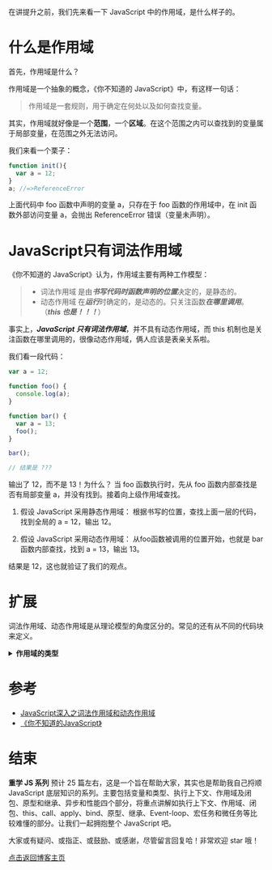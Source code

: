 在讲提升之前，我们先来看一下 JavaScript 中的作用域，是什么样子的。

# 什么是作用域
首先，作用域是什么？

作用域是一个抽象的概念，《你不知道的 JavaScript》中，有这样一句话：
>作用域是一套规则，用于确定在何处以及如何查找变量。

其实，作用域就好像是一个**范围**，一个**区域**。在这个范围之内可以查找到的变量属于局部变量，在范围之外无法访问。

我们来看一个栗子：
```js
function init(){
  var a = 12;
}
a; //=>ReferenceError
```
上面代码中 foo 函数中声明的变量 a，只存在于 foo 函数的作用域中，在 init 函数外部访问变量 a，会抛出 ReferenceError 错误（变量未声明）。


# JavaScript只有词法作用域
《你不知道的 JavaScript》认为，作用域主要有两种工作模型：
>- 词法作用域
  是由***书写代码时函数声明的位置***决定的，是静态的。
>- 动态作用域
  在***运行***时确定的，是动态的。只关注函数***在哪里调用***。（***this 也是！！！***）

事实上，***JavaScript 只有词法作用域***，并不具有动态作用域，而 this 机制也是关注函数在哪里调用的，很像动态作用域，俩人应该是表亲关系啦。

我们看一段代码：
```js
var a = 12;

function foo() {
  console.log(a);
}

function bar() {
  var a = 13;
  foo();
}

bar();

// 结果是 ???
```
输出了 12，而不是 13！为什么？
当 foo 函数执行时，先从 foo 函数内部查找是否有局部变量 a，并没有找到。接着向上级作用域查找。

1. 假设 JavaScript 采用静态作用域：
    根据书写的位置，查找上面一层的代码，找到全局的 a = 12，输出 12。

2. 假设 JavaScript 采用动态作用域：
    从foo函数被调用的位置开始，也就是 bar 函数内部查找，找到 a = 13，输出 13。

结果是 12，这也就验证了我们的观点。

# 扩展
词法作用域、动态作用域是从理论模型的角度区分的。常见的还有从不同的代码块来定义。
<details><summary><b>作用域的类型</b></summary>
<p>


ES6之前，JavaScript 只有全局作用域和函数作用域。

ES6在with、try/catch、let、const中引入了块作用域，将变量和函数的作用域限制在{ }内部。

## 全局作用域
全局作用域是最顶层的作用域。特点：
- 在web浏览器中，所有的全局变量和函数都是作为 **window 对象的属性和方法**创建的。
- 全局作用域直到程序退出，例如关闭浏览器或网页时才被销毁。

## 函数作用域
每声明一个函数就会为其自身创建一个局部作用域，我们称之为函数作用域。

在函数作用域中，只有两种情况是局部变量：
  - `声明过的变量（带var和function））`
  - `形参`
  =>剩下的都不是，都要基于作用域链的机制向上查找


栗子：
```js
var a = 1;
function foo() {
  var b = 2;
  console.log(b);//=>2
}
console.log(b); //=>ReferenceError
```
在上栗中，变量 a 是一个全局变量，而变量b是一个局部变量，只存在与 foo 函数的作用域中，在 foo 函数的外部访问会抛 ReferenceError（变量未声明）错误。



## ES6引入了块作用域
1. try/catch
    catch 分句会创建块作用域，声明的变量仅在 catch 的{ }中有效。

    ```js
    try {
      undefined(); //=>执行一个非法操作来强制一个异常
    } catch (err) {
      err = 2
      console.log(err); //2
    }
    console.log(err); //=>ReferenceError
    ```

2. let、const
    ES6 引入了 let、const 来声明变量，声明的变量会被偷偷的劫持在所在的最里层的作用域。

    栗子：
    ```js
    function foo() {
      if (true) {
          let b = 2;
          const c = 3;
          var d = 4;
      }
      console.log(d); //=>4
      console.log(b); //=>ReferenceError
      console.log(c); //=>ReferenceError
    }
    ```

 
# 立即执行函数表达式
ES6 之前，JavaScript 虽然没有块作用域的概念，但却用立即执行函数表达式模仿了块作用域。

1. 语法
    ```js
    (function() {
        // 这里是块级作用域
    })();
    ```
    将一个函数的值括起来，外面再加一个()立即调用，这样就模仿了一个块作用域。

    也可以写成 (function() { .. }())，将调用()移进里边。

    两种写法都可以，个人比较稀罕第一种辣。

2. 原理
    我们都知道变量只不过是值的一种形式，可以用实际的值来替换变量，比如
    ```js
    var num = 5;
    output(num);
    //等同于
    output(5);
    ```
    而函数在使用函数表达式进行定义时，是将一个匿名函数赋值给一个变量，然后再用函数名来调用，那我们是不是也可以用函数的值直接替换函数名呢？当然可以

3. 应用
    - 传递参数
    由于函数参数是按值进行传递的，所以就会将外部作用域中的变量传递给函数的参数，函数的参数可以任意命名。
    ```js
    var a = 0;
    (function (obj) {
      var a = 2;
      console.log(a); //=>2
      console.log(obj.a); //=>0
    })(window);
    ```
    在上边的栗子中，将 window 对象的引用的一个副本复制给了参数 obj，因此 obj.a 访问的是全局作用域中的 a。


</p>
</details>





# 参考
- [JavaScript深入之词法作用域和动态作用域](https://github.com/mqyqingfeng/Blog/issues/3)
- [《你不知道的JavaScript》]()





# 结束
**重学 JS 系列** 预计 25 篇左右，这是一个旨在帮助大家，其实也是帮助我自己捋顺 JavaScript 底层知识的系列。主要包括变量和类型、执行上下文、作用域及闭包、原型和继承、异步和性能四个部分，将重点讲解如执行上下文、作用域、闭包、this、call、apply、bind、原型、继承、Event-loop、宏任务和微任务等比较难懂的部分。让我们一起拥抱整个 JavaScript 吧。

大家或有疑问、或指正、或鼓励、或感谢，尽管留言回复哈！非常欢迎 star 哦！

[点击返回博客主页](https://github.com/cxh0224/blog)